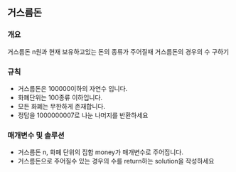 거스름돈
-----
### 개요
거스름돈 n원과 현재 보유하고있는 돈의 종류가 주어질때 거스름돈의 경우의 수 구하기
### 규칙
+ 거스름돈은 100000이하의 자연수 입니다.
+ 화폐단위는 100종류 이하입니다.
+ 모든 화폐는 무한하게 존재합니다.
+ 정답을 1000000007로 나눈 나머지를 반환하세요
### 매개변수 및 솔루션
+ 거스름돈 n, 화폐 단위의 집합 money가 매개변수로 주어집니다.
+ 거스름돈으로 주어질수 있는 경우의 수를 return하는 solution을 작성하세요